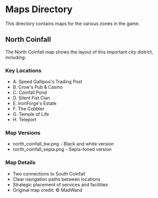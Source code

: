 # Maps Directory

This directory contains maps for the various zones in the game.

## North Coinfall
The North Coinfall map shows the layout of this important city district, including:

### Key Locations
- A. Speed Gallipoo's Trading Post
- B. Crow's Pub & Casino
- C. Coinfall Pond
- D. Silent Fist Clan
- E. IronForge's Estate
- F. The Cobbler
- G. Temple of Life
- H. Teleport

### Map Versions
- north_coinfall_bw.png - Black and white version
- north_coinfall_sepia.png - Sepia-toned version

### Map Details
- Two connections to South Coinfall
- Clear navigation paths between locations
- Strategic placement of services and facilities
- Original map credit: © MadWand 